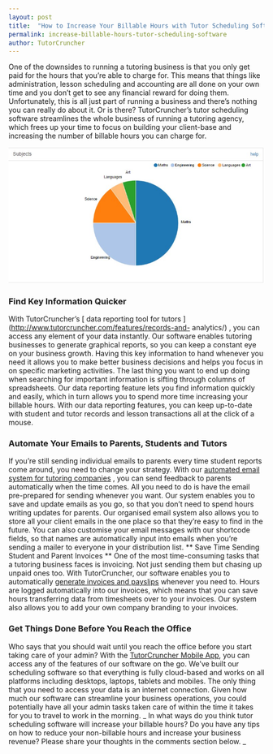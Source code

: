 ```yaml
---
layout: post
title:  "How to Increase Your Billable Hours with Tutor Scheduling Software"
permalink: increase-billable-hours-tutor-scheduling-software
author: TutorCruncher
---
```

One of the downsides to running a tutoring business is that you only get paid
for the hours that you’re able to charge for. This means that things like
administration, lesson scheduling and accounting are all done on your own time
and you don’t get to see any financial reward for doing them. Unfortunately,
this is all just part of running a business and there’s nothing you can really
do about it. Or is there? TutorCruncher’s tutor scheduling software
streamlines the whole business of running a tutoring agency, which frees up
your time to focus on building your client-base and increasing the number of
billable hours you can charge for.

<div class="img-holder full-width">
   <img src="/img/blogs/tutorcruncher-graph.jpg" alt-text="TutorCruncher Graph"/>
</div>

### Find Key Information Quicker

With TutorCruncher’s [ data
reporting tool for tutors ](http://www.tutorcruncher.com/features/records-and-
analytics/) , you can access any element of your data instantly. Our software
enables tutoring businesses to generate graphical reports, so you can keep a
constant eye on your business growth. Having this key information to hand
whenever you need it allows you to make better business decisions and helps
you focus in on specific marketing activities. The last thing you want to end
up doing when searching for important information is sifting through columns
of spreadsheets. Our data reporting feature lets you find information quickly
and easily, which in turn allows you to spend more time increasing your
billable hours. With our data reporting features, you can keep up-to-date with
student and tutor records and lesson transactions all at the click of a mouse.

### Automate Your Emails to Parents, Students and Tutors

If you’re still
sending individual emails to parents every time student reports come around,
you need to change your strategy. With our 
[automated email system for tutoring companies](http://www.tutorcruncher.com/features/automated-emails/)
, you can send feedback to parents automatically when the time comes. All you
need to do is have the email pre-prepared for sending whenever you want. Our
system enables you to save and update emails as you go, so that you don’t need
to spend hours writing updates for parents. Our organised email system also
allows you to store all your client emails in the one place so that they’re
easy to find in the future. You can also customise your email messages with
our shortcode fields, so that names are automatically input into emails when
you’re sending a mailer to everyone in your distribution list. ** Save Time
Sending Student and Parent Invoices ** One of the most time-consuming tasks
that a tutoring business faces is invoicing. Not just sending them but chasing
up unpaid ones too. With TutorCruncher, our software enables you to
automatically 
[generate invoices and payslips](http://www.tutorcruncher.com/features/automated-invoicing-payroll/) 
whenever you need to. Hours are logged automatically into our invoices, which means
that you can save hours transferring data from timesheets over to your
invoices. Our system also allows you to add your own company branding to your
invoices. 

### Get Things Done Before You Reach the Office

Who says that you
should wait until you reach the office before you start taking care of your
admin? With the 
[TutorCruncher Mobile App](http://www.tutorcruncher.com/features/mobile-app/),
you can access any of
the features of our software on the go. We’ve built our scheduling software so
that everything is fully cloud-based and works on all platforms including
desktops, laptops, tablets and mobiles. The only thing that you need to access
your data is an internet connection. Given how much our software can
streamline your business operations, you could potentially have all your admin
tasks taken care of within the time it takes for you to travel to work in the
morning. _ In what ways do you think tutor scheduling software will increase
your billable hours? Do you have any tips on how to reduce your non-billable
hours and increase your business revenue? Please share your thoughts in the
comments section below. _

